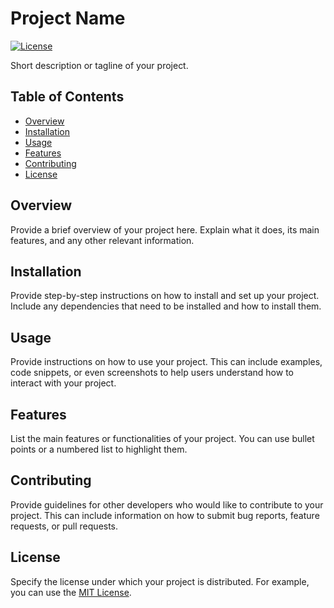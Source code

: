 # Project Name

[![License](https://img.shields.io/badge/license-MIT-blue.svg)](LICENSE)

Short description or tagline of your project.

## Table of Contents
- [Overview](#overview)
- [Installation](#installation)
- [Usage](#usage)
- [Features](#features)
- [Contributing](#contributing)
- [License](#license)

## Overview
Provide a brief overview of your project here. Explain what it does, its main features, and any other relevant information.

## Installation
Provide step-by-step instructions on how to install and set up your project. Include any dependencies that need to be installed and how to install them.

## Usage
Provide instructions on how to use your project. This can include examples, code snippets, or even screenshots to help users understand how to interact with your project.

## Features
List the main features or functionalities of your project. You can use bullet points or a numbered list to highlight them.

## Contributing
Provide guidelines for other developers who would like to contribute to your project. This can include information on how to submit bug reports, feature requests, or pull requests.

## License
Specify the license under which your project is distributed. For example, you can use the [MIT License](LICENSE).

